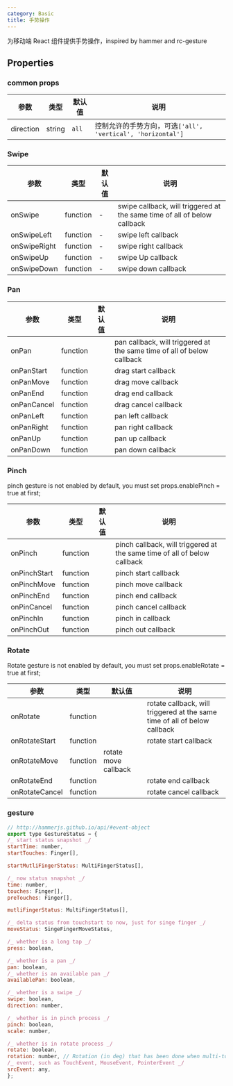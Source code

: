 ```yaml
---
category: Basic
title: 手势操作
---
```


为移动端 React 组件提供手势操作，inspired by hammer and rc-gesture

<DEMO>

## Properties

### common props

| 参数      | 类型   | 默认值 | 说明                                                        |
| --------- | ------ | ------ | ----------------------------------------------------------- |
| direction | string | `all`  | 控制允许的手势方向，可选`['all', 'vertical', 'horizontal']` |

### Swipe

| 参数         | 类型     | 默认值 | 说明                                                                     |
| ------------ | -------- | ------ | ------------------------------------------------------------------------ |
| onSwipe      | function | -      | swipe callback, will triggered at the same time of all of below callback |
| onSwipeLeft  | function | -      | swipe left callback                                                      |
| onSwipeRight | function | -      | swipe right callback                                                     |
| onSwipeUp    | function | -      | swipe Up callback                                                        |
| onSwipeDown  | function | -      | swipe down callback                                                      |

### Pan

| 参数        | 类型     | 默认值 | 说明                                                                   |
| ----------- | -------- | ------ | ---------------------------------------------------------------------- |
| onPan       | function |        | pan callback, will triggered at the same time of all of below callback |
| onPanStart  | function |        | drag start callback                                                    |
| onPanMove   | function |        | drag move callback                                                     |
| onPanEnd    | function |        | drag end callback                                                      |
| onPanCancel | function |        | drag cancel callback                                                   |
| onPanLeft   | function |        | pan left callback                                                      |
| onPanRight  | function |        | pan right callback                                                     |
| onPanUp     | function |        | pan up callback                                                        |
| onPanDown   | function |        | pan down callback                                                      |

### Pinch

pinch gesture is not enabled by default, you must set props.enablePinch = true at first;

| 参数         | 类型     | 默认值 | 说明                                                                     |
| ------------ | -------- | ------ | ------------------------------------------------------------------------ |
| onPinch      | function |        | pinch callback, will triggered at the same time of all of below callback |
| onPinchStart | function |        | pinch start callback                                                     |
| onPinchMove  | function |        | pinch move callback                                                      |
| onPinchEnd   | function |        | pinch end callback                                                       |
| onPinCancel  | function |        | pinch cancel callback                                                    |
| onPinchIn    | function |        | pinch in callback                                                        |
| onPinchOut   | function |        | pinch out callback                                                       |

### Rotate

Rotate gesture is not enabled by default, you must set props.enableRotate = true at first;

| 参数           | 类型     | 默认值               | 说明                                                                      |
| -------------- | -------- | -------------------- | ------------------------------------------------------------------------- |
| onRotate       | function |                      | rotate callback, will triggered at the same time of all of below callback |
| onRotateStart  | function |                      | rotate start callback                                                     |
| onRotateMove   | function | rotate move callback |
| onRotateEnd    | function |                      | rotate end callback                                                       |
| onRotateCancel | function |                      | rotate cancel callback                                                    |

### gesture

```javascript
// http://hammerjs.github.io/api/#event-object
export type GestureStatus = {
/_ start status snapshot _/
startTime: number,
startTouches: Finger[],

startMutliFingerStatus: MultiFingerStatus[],

/_ now status snapshot _/
time: number,
touches: Finger[],
preTouches: Finger[],

mutliFingerStatus: MultiFingerStatus[],

/_ delta status from touchstart to now, just for singe finger _/
moveStatus: SingeFingerMoveStatus,

/_ whether is a long tap _/
press: boolean,

/_ whether is a pan _/
pan: boolean,
/_ whether is an available pan _/
availablePan: boolean,

/_ whether is a swipe _/
swipe: boolean,
direction: number,

/_ whether is in pinch process _/
pinch: boolean,
scale: number,

/_ whether is in rotate process _/
rotate: boolean,
rotation: number, // Rotation (in deg) that has been done when multi-touch. 0 on a single touch.
/_ event, such as TouchEvent, MouseEvent, PointerEvent _/
srcEvent: any,
};
```
